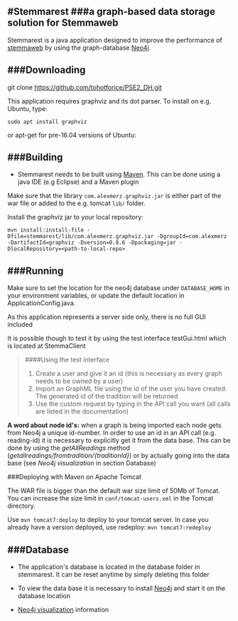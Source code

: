 #Stemmarest
###a graph-based data storage solution for Stemmaweb
---
Stemmarest is a java application designed to improve the performance of [stemmaweb](http://stemmaweb.net/stemmaweb/) by using the graph-database [Neo4j](http://neo4j.com/).

###Downloading
---


git clone https://github.com/tohotforice/PSE2_DH.git

This application requires graphviz and its dot parser. To install on e.g. Ubuntu, type:

```
sudo apt install graphviz
```

or apt-get for pre-16.04 versions of Ubuntu:



###Building
---
- Stemmarest needs to be built using [Maven](http://maven.apache.org/run-maven/index.html#Quick_Start). This can be done using a java IDE (e.g Eclipse) and a Maven plugin

Make sure that the library `com.alexmerz.graphviz.jar` is either part of the war file or added to the e.g. tomcat `lib/` folder.

Install the graphviz jar to your local repository:
```
mvn install:install-file -Dfile=stemmarest/lib/com.alexmerz.graphviz.jar -DgroupId=com.alexmerz -DartifactId=graphviz -Dversion=0.8.6 -Dpackaging=jar -DlocalRepository=<path-to-local-repo>
```

###Running 
---
Make sure to set the location for the neo4j database under `DATABASE_HOME` in your environment variables, or update the default location in ApplicationConfig.java.

As this application represents a server side only, there is no full GUI included


It is possible though to test it by using the test interface testGui.html which is located at StemmaClient

>####Using the test interface
>1. Create a user and give it an id (this is necessary as every graph needs to be owned by a user)
>2. Import an GraphML file using the id of the user you have created. The generated id of the tradition will be returned
>3. Use the custom request by typing in the API call you want (all calls are listed in the documentation)

**A word about node id's:** when a graph is being imported each node gets from Neo4j a unique id-number. In order to use an id in an API call (e.g. reading-id) it is necessary to explicitly get it from the data base. This can be done by using the _getAllReadings_ method (*getallreadings/fromtradition/{traditionId}*) or by actually going into the data base (see _Neo4j visualization_ in section Database)


###Deploying with Maven on Apache Tomcat

The WAR file is bigger than the default war size limit of 50Mb of Tomcat. You can increase the size limit in `conf/tomcat-users.xml` in the Tomcat directory.

Use `mvn tomcat7:deploy` to deploy to your tomcat server. In case you already have a version deployed, use redeploy: `mvn tomcat7:redeploy`

###Database
---
- The application's database is located in the database folder in stemmarest. It can be reset anytime by simply deleting this folder

- To view the data base it is necessary to install [Neo4j](http://neo4j.com/download/) and start it on the database location

- [Neo4j visualization](http://neo4j.com/developer/guide-data-visualization/) information



